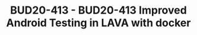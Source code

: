 ---
categories:
- BUD20
image:
  featured: 'true'
  path: https://static.linaro.org/connect/bud20/images/BUD20-413.png
session_id: BUD20-413
session_speakers:
- speaker_bio: QA Engineer at Linaro; Debian Developer; Free Software developer &
    activist. Purple belt in Jiu-jitsu, and black belt (a.k.a PhD) in Computer Science.
  speaker_company: Linaro
  speaker_image: http://avatars.sched.co/c/ca/7250001/avatar.jpg.320x320px.jpg?b4a
  speaker_name: Antonio Terceiro
  speaker_position: Engineer
  speaker_role: attendee, speaker
session_track: Validation and CI
tag: session
tags: Validation and CI
title: BUD20-413 - BUD20-413 Improved Android Testing in LAVA with docker
---